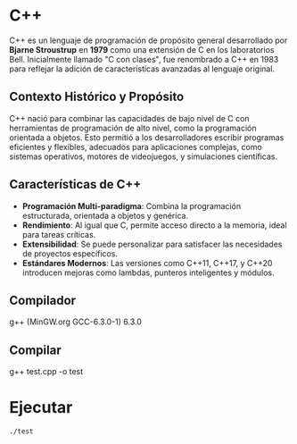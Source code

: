 # C++

C++ es un lenguaje de programación de propósito general desarrollado por **Bjarne Stroustrup** en **1979** como una extensión de C en los laboratorios Bell. Inicialmente llamado "C con clases", fue renombrado a C++ en 1983 para reflejar la adición de características avanzadas al lenguaje original.

## **Contexto Histórico y Propósito**

C++ nació para combinar las capacidades de bajo nivel de C con herramientas de programación de alto nivel, como la programación orientada a objetos. Esto permitió a los desarrolladores escribir programas eficientes y flexibles, adecuados para aplicaciones complejas, como sistemas operativos, motores de videojuegos, y simulaciones científicas.

## **Características de C++**

- **Programación Multi-paradigma**: Combina la programación estructurada, orientada a objetos y genérica.
- **Rendimiento**: Al igual que C, permite acceso directo a la memoria, ideal para tareas críticas.
- **Extensibilidad**: Se puede personalizar para satisfacer las necesidades de proyectos específicos.
- **Estándares Modernos**: Las versiones como C++11, C++17, y C++20 introducen mejoras como lambdas, punteros inteligentes y módulos.


## Compilador

g++ (MinGW.org GCC-6.3.0-1) 6.3.0

## Compilar

g++ test.cpp -o test

# Ejecutar

```bash
./test
```